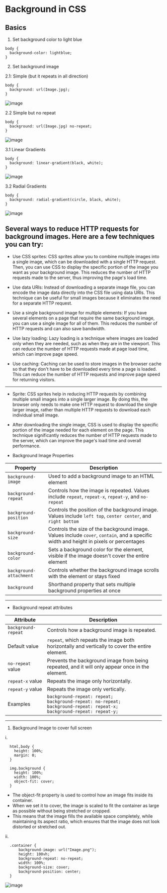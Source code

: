 # Background in CSS

## Basics
1. Set background color to light blue
```
body {
  background-color: lightblue;
}
```

2. Set background image

2.1: Simple (but it repeats in all direction)
```
body {
  background: url(Image.jpg);
}
```
![image](https://user-images.githubusercontent.com/125631878/233771417-11a74f88-a587-41b0-b812-93407f979d24.png)

2.2 Simple but no repeat
```
body {
  background: url(Image.jpg) no-repeat;
}
```
![image](https://user-images.githubusercontent.com/125631878/233771448-5d058420-da24-428f-813a-f8cac5dd025a.png)

3.1 Linear Gradients
```
body {
  background: linear-gradient(black, white);
}
```
![image](https://user-images.githubusercontent.com/125631878/233773260-dd974f95-e2b5-4503-a69e-668b695e5e64.png)

3.2 Radial Gradients
```
body {
  background: radial-gradient(circle, black, white);
}
```
![image](https://user-images.githubusercontent.com/125631878/233773530-5be1c57b-1186-431f-b5cd-a161e4bca9a9.png)



## Several ways to reduce HTTP requests for background images. Here are a few techniques you can try:

- Use CSS sprites: CSS sprites allow you to combine multiple images into a single image, which can be downloaded with a single HTTP request. Then, you can use CSS to display the specific portion of the image you want as your background image. This reduces the number of HTTP requests made to the server, thus improving the page's load time.

- Use data URIs: Instead of downloading a separate image file, you can encode the image data directly into the CSS file using data URIs. This technique can be useful for small images because it eliminates the need for a separate HTTP request.

- Use a single background image for multiple elements: If you have several elements on a page that require the same background image, you can use a single image for all of them. This reduces the number of HTTP requests and can also save bandwidth.

- Use lazy loading: Lazy loading is a technique where images are loaded only when they are needed, such as when they are in the viewport. This can reduce the number of HTTP requests made at page load time, which can improve page speed.

- Use caching: Caching can be used to store images in the browser cache so that they don't have to be downloaded every time a page is loaded. This can reduce the number of HTTP requests and improve page speed for returning visitors.

**********

- Sprite: CSS sprites help in reducing HTTP requests by combining multiple small images into a single larger image. By doing this, the browser only needs to make one HTTP request to download the single larger image, rather than multiple HTTP requests to download each individual small image.

- After downloading the single image, CSS is used to display the specific portion of the image needed for each element on the page. This technique significantly reduces the number of HTTP requests made to the server, which can improve the page's load time and overall performance.


- Background Image Properties

| Property | Description |
| ---|-----|
| `background-image`   | Used to add a background image to an HTML element                                               |
| `background-repeat`  | Controls how the image is repeated. Values include `repeat`, `repeat-x`, `repeat-y`, and `no-repeat` |
| `background-position`| Controls the position of the background image. Values include `left top`, `center center`, and `right bottom` |
| `background-size`    | Controls the size of the background image. Values include `cover`, `contain`, and a specific width and height in pixels or percentages |
| `background-color`   | Sets a background color for the element, visible if the image doesn't cover the entire element |
| `background-attachment`| Controls whether the background image scrolls with the element or stays fixed |
| `background`         | Shorthand property that sets multiple background properties at once |

**********

- Background repeat attributes

| Attribute | Description |
| --- | --- |
| `background-repeat` | Controls how a background image is repeated. |
| Default value | `repeat`, which repeats the image both horizontally and vertically to cover the entire element. |
| `no-repeat` value | Prevents the background image from being repeated, and it will only appear once in the element. |
| `repeat-x` value | Repeats the image only horizontally. |
| `repeat-y` value | Repeats the image only vertically. |
| Examples | `background-repeat: repeat;`<br>`background-repeat: no-repeat;`<br>`background-repeat: repeat-x;`<br>`background-repeat: repeat-y;` |


*****

1. Background Image to cover full screen 

i. <br>
```
  html,body {
    height: 100%;
    margin: 0;
  }

  img.background {
    height: 100%;
    width: 100%;
    object-fit: cover;
  }
```

- The object-fit property is used to control how an image fits inside its container. 
- When we set it to cover, the image is scaled to fit the container as large as possible without being stretched or cropped. 
- This means that the image fills the available space completely, while maintaining its aspect ratio, which ensures that the image does not look distorted or stretched out.


ii. <br>
```
  .container {
      background-image: url("Image.png");
      height: 100vh;
      background-repeat: no-repeat;
      width: 100%;
      background-size: cover;
      background-position: center;
  }
```



![image](https://user-images.githubusercontent.com/125631878/233698273-4e22c42e-3ce0-4552-b2a1-fe3da371aea5.png)
